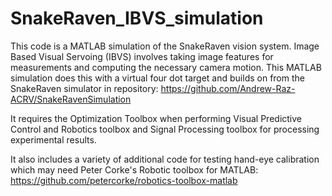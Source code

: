 # SnakeRaven_IBVS_simulation
This code is a MATLAB simulation of the SnakeRaven vision system. Image Based Visual Servoing (IBVS) involves taking image features for measurements and computing the necessary camera motion. This MATLAB simulation does this with a virtual four dot target and builds on from the SnakeRaven simulator in repository: https://github.com/Andrew-Raz-ACRV/SnakeRavenSimulation

It requires the Optimization Toolbox when performing Visual Predictive Control and Robotics toolbox and Signal Processing toolbox for processing experimental results.

It also includes a variety of additional code for testing hand-eye calibration which may need Peter Corke's Robotic toolbox for MATLAB: https://github.com/petercorke/robotics-toolbox-matlab
